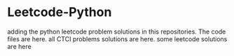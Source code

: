# Leetcode-Python
adding the python leetcode problem solutions in this repositories. 
The code files are here.
all CTCI problems solutions are here.
some leetcode solutions are here



























































































































































































































































































































































































































































































































































































































































































































































































































































































































































































































































































